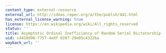```yaml
---
content_type: external-resource
external_url: http://ideas.repec.org/a/the/publsh/442.html
has_external_license_warning: true
license: https://en.wikipedia.org/wiki/All_rights_reserved
status: ''
title: Asymptotic Ordinal Inefficiency of Random Serial Dictatorship
uid: c4410d90-f757-4edf-9207-29e05c43226a
wayback_url: ''
---
```

